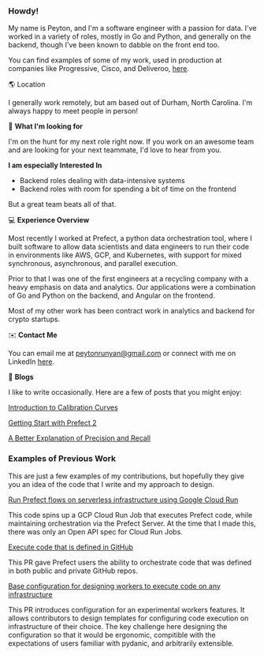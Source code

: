 ### Howdy!

My name is Peyton, and I'm a software engineer with a passion for data. I've worked in a variety of roles, mostly in Go and Python, and generally on the backend, though I've been known to dabble on the front end too.

You can find examples of some of my work, used in production at companies like Progressive, Cisco, and Deliveroo, [here](#examples-of-previous-work).

🌎    Location

I generally work remotely, but am based out of Durham, North Carolina. I'm always happy to meet people in person!

🏹 **What I'm looking for**

I'm on the hunt for my next role right now. If you work on an awesome team and are looking for your next teammate, I'd love to hear from you. 

**I am especially Interested In**
* Backend roles dealing with data-intensive systems
* Backend roles with room for spending a bit of time on the frontend

But a great team beats all of that. 

💻 **Experience Overview**

Most recently I worked at Prefect, a python data orchestration tool, where I built software to allow data scientists and data engineers to run their code in environments like AWS, GCP, and Kubernetes, with support for mixed synchronous, asynchronous, and parallel execution.

Prior to that I was one of the first engineers at a recycling company with a heavy emphasis on data and analytics. Our applications were a combination of Go and Python on the backend, and Angular on the frontend. 

Most of my other work has been contract work in analytics and backend for crypto startups. 

✉️ **Contact Me** 

You can email me at peytonrunyan@gmail.com or connect with me on LinkedIn [here](https://www.linkedin.com/in/peyton-runyan/).

📝 **Blogs**

I like to write occasionally. Here are a few of posts that you might enjoy:

[Introduction to Calibration Curves](https://peyton-runyan.ltrdrp.com/c/introduction-to-calibration-curves-1)

[Getting Start with Prefect 2](https://www.prefect.io/guide/blog/getting-started-prefect-2/)

[A Better Explanation of Precision and Recall](https://peyton-runyan.ltrdrp.com/c/a-better-explanation-of-precision-and-recall-1)

### Examples of Previous Work

This are just a few examples of my contributions, but hopefully they give you an idea of the code that I write and my approach to design.

[Run Prefect flows on serverless infrastructure using Google Cloud Run](https://github.com/PrefectHQ/prefect-gcp/pull/48)

This code spins up a GCP Cloud Run Job that executes Prefect code, while maintaining orchestration via the Prefect Server. At the time that I made this, there was only an Open API spec for Cloud Run Jobs. 

[Execute code that is defined in GitHub](https://github.com/PrefectHQ/prefect-github/pull/30)

This PR gave Prefect users the ability to orchestrate code that was defined in both public and private GitHub repos.

[Base configuration for designing workers to execute code on any infrastructure](https://github.com/PrefectHQ/prefect/pull/8100)

This PR introduces configuration for an experimental workers features. It allows contributors to design templates for configuring code execution on infrastructure of their choice. The key challenge here designing the configuration so that it would be ergonomic, compitible with the expectations of users familiar with pydanic, and arbitrarily extensible. 

<!--
**peytonrunyan/peytonrunyan** is a ✨ _special_ ✨ repository because its `README.md` (this file) appears on your GitHub profile.

Here are some ideas to get you started:

- 🔭 I’m currently working on ...
- 🌱 I’m currently learning ...
- 👯 I’m looking to collaborate on ...
- 🤔 I’m looking for help with ...
- 💬 Ask me about ...
- 📫 How to reach me: ...
- 😄 Pronouns: ...
- ⚡ Fun fact: ...
-->
